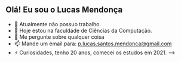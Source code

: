 ## Olá! Eu sou o Lucas Mendonça


- 🔭 Atualmente não possuo trabalho.
- 🌱 Hoje estou na faculdade de Ciências da Computação.
- 💬 Me pergunte sobre qualquer coisa
- 📫 Mande um email para: p.lucas.santos.mendonca@gmail.com
- ⚡ Curiosidades, tenho 20 anos, comecei os estudos em 2021.
-->
